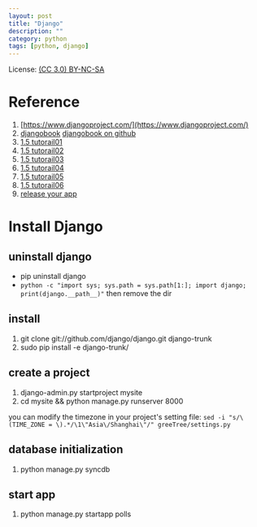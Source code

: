 ```yaml
---
layout: post
title: "Django"
description: ""
category: python
tags: [python, django]
---
```


License: [(CC 3.0) BY-NC-SA](http://creativecommons.org/licenses/by-nc-sa/3.0/)

# Reference

1. [https://www.djangoproject.com/](https://www.djangoproject.com/)
2. [djangobook](http://www.djangobook.com/en/2.0/chapter01.html) [djangobook on github](https://github.com/jacobian/djangobook.com)
3. [1.5 tutorail01](https://docs.djangoproject.com/en/1.5/intro/tutorial01/)
4. [1.5 tutorail02](https://docs.djangoproject.com/en/1.5/intro/tutorial02/)
5. [1.5 tutorail03](https://docs.djangoproject.com/en/1.5/intro/tutorial03/)
6. [1.5 tutorail04](https://docs.djangoproject.com/en/1.5/intro/tutorial04/)
7. [1.5 tutorail05](https://docs.djangoproject.com/en/1.5/intro/tutorial05/)
8. [1.5 tutorail06](https://docs.djangoproject.com/en/1.5/intro/tutorial06/)
9. [release your app](https://docs.djangoproject.com/en/1.5/intro/reusable-apps/)

# Install Django

## uninstall django

* pip uninstall django
* `python -c "import sys; sys.path = sys.path[1:]; import django; print(django.__path__)"` then remove the dir

## install

1. git clone git://github.com/django/django.git django-trunk
2. sudo pip install -e django-trunk/

## create a project

1. django-admin.py startproject mysite
2. cd mysite && python manage.py runserver 8000

you can modify the timezone in your project's setting file:
`sed -i "s/\(TIME_ZONE = \).*/\1\"Asia\/Shanghai\"/" greeTree/settings.py`

## database initialization

1. python manage.py syncdb

## start app

1. python manage.py startapp polls
